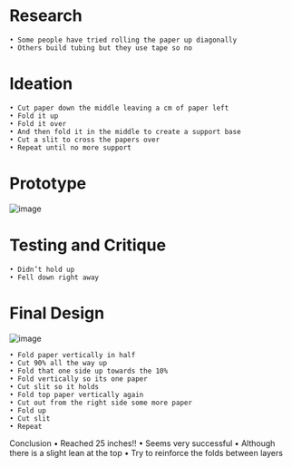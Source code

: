 # Research
	• Some people have tried rolling the paper up diagonally
	• Others build tubing but they use tape so no
# Ideation
	• Cut paper down the middle leaving a cm of paper left
	• Fold it up
	• Fold it over
	• And then fold it in the middle to create a support base
	• Cut a slit to cross the papers over
	• Repeat until no more support
# Prototype

![image](https://github.com/StAndrewsCollege/2324-tej3m-5-e-0-sprint0-kungfumaster731/assets/53826472/7cd121f9-159b-44d3-a3d6-7de11b1943a4)

# Testing and Critique
	• Didn’t hold up
	• Fell down right away
	
# Final Design

![image](https://github.com/StAndrewsCollege/2324-tej3m-5-e-0-sprint0-kungfumaster731/assets/53826472/a57475ae-0f7b-447c-bf06-e6f1777f6331)

	• Fold paper vertically in half
	• Cut 90% all the way up
	• Fold that one side up towards the 10%
	• Fold vertically so its one paper
	• Cut slit so it holds
	• Fold top paper vertically again
	• Cut out from the right side some more paper
	• Fold up
	• Cut slit
	• Repeat
Conclusion
	• Reached 25 inches!!
	• Seems very successful
	• Although there is a slight lean at the top
	• Try to reinforce the folds between layers
